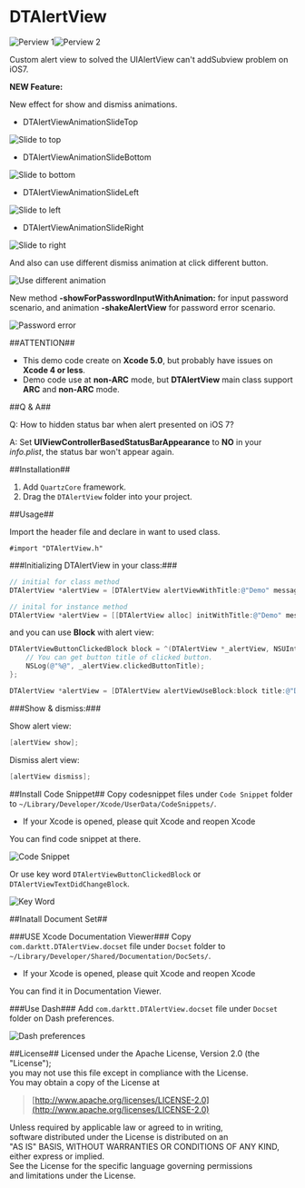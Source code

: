 DTAlertView
===========
![Perview 1](https://raw.github.com/Darktt/DTAlertView/master/Raw/Image/Perview1.png)![Perview 2](https://raw.github.com/Darktt/DTAlertView/master/Raw/Image/Perview2.png)

Custom alert view to solved the UIAlertView can't addSubview problem on iOS7.

**NEW Feature:**

New effect for show and dismiss animations.
* DTAlertViewAnimationSlideTop

![Slide to top](https://raw.github.com/Darktt/DTAlertView/master/Raw/DemoGif/SlideTop.gif)
* DTAlertViewAnimationSlideBottom

![Slide to bottom](https://raw.github.com/Darktt/DTAlertView/master/Raw/DemoGif/SlideBottom.gif)
* DTAlertViewAnimationSlideLeft

![Slide to left](https://raw.github.com/Darktt/DTAlertView/master/Raw/DemoGif/SlideLeft.gif)
* DTAlertViewAnimationSlideRight

![Slide to right](https://raw.github.com/Darktt/DTAlertView/master/Raw/DemoGif/SlideRight.gif)

And also can use different dismiss animation at click different button.

![Use different animation](https://raw.github.com/Darktt/DTAlertView/master/Raw/DemoGif/Different.gif)

New method **-showForPasswordInputWithAnimation:** for input password scenario, and animation **-shakeAlertView** for password error scenario.

![Password error](https://raw.github.com/Darktt/DTAlertView/master/Raw/DemoGif/PasswordError.gif)

##ATTENTION##

* This demo code create on **Xcode 5.0**, but probably have issues on **Xcode 4 or less**.
* Demo code use at **non-ARC** mode, but **DTAlertView** main class support **ARC** and **non-ARC** mode.

##Q & A##

Q: How to hidden status bar when alert presented on iOS 7?

A: Set **UIViewControllerBasedStatusBarAppearance** to **NO** in your *info.plist*, the status bar won't appear again.

##Installation##

1. Add `QuartzCore` framework.
2. Drag the `DTAlertView` folder into your project.

##Usage##

Import the header file and declare in want to used class.

	#import "DTAlertView.h"
	
###Initializing DTAlertView in your class:###

``` objective-c
// initial for class method
DTAlertView *alertView = [DTAlertView alertViewWithTitle:@"Demo" message:@"This is normal alert view." delegate:nil cancelButtonTitle:@"Cancel" positiveButtonTitle:@"OK"];

// inital for instance method
DTAlertView *alertView = [[DTAlertView alloc] initWithTitle:@"Demo" message:@"This is normal alert view." delegate:nil cancelButtonTitle:@"Cancel" positiveButtonTitle:@"OK"];
```

and you can use **Block** with alert view:

``` objective-c
DTAlertViewButtonClickedBlock block = ^(DTAlertView *_alertView, NSUInteger buttonIndex, NSUInteger cancelButtonIndex){
	// You can get button title of clicked button.
    NSLog(@"%@", _alertView.clickedButtonTitle);
};

DTAlertView *alertView = [DTAlertView alertViewUseBlock:block title:@"Demo" message:@"This is normal alert view with block." cancelButtonTitle:@"Cancel" positiveButtonTitle:nil];
```

###Show & dismiss:###

Show alert view:

``` objective-c
[alertView show];
```
<!--
// Show alert view use custom animation.
[alertView showWithAnimationBlock:^{
	// Implemnet your custom animation code
	
}];
-->

Dismiss alert view:

``` objective-c
[alertView dismiss];
```

##Install Code Snippet##
Copy codesnippet files under `Code Snippet` folder to `~/Library/Developer/Xcode/UserData/CodeSnippets/`. <br/>

* If your Xcode is opened, please quit Xcode and reopen Xcode

You can find code snippet at there.

![Code Snippet](https://raw.github.com/Darktt/DTAlertView/master/Raw/Image/CodeSnippet.png)

Or use key word `DTAlertViewButtonClickedBlock` or `DTAlertViewTextDidChangeBlock`.

![Key Word](https://raw.github.com/Darktt/DTAlertView/master/Raw/Image/KeyWord.png)

##Inatall Document Set##

###USE Xcode Documentation Viewer###
Copy `com.darktt.DTAlertView.docset` file under `Docset` folder to `~/Library/Developer/Shared/Documentation/DocSets/`. <br/>

* If your Xcode is opened, please quit Xcode and reopen Xcode

You can find it in Documentation Viewer.

###Use Dash###
Add `com.darktt.DTAlertView.docset` file under `Docset` folder on Dash preferences.

![Dash preferences](https://raw.github.com/Darktt/DTAlertView/master/Raw/Image/Dash.png)

##License##
Licensed under the Apache License, Version 2.0 (the "License");  
you may not use this file except in compliance with the License.  
You may obtain a copy of the License at

>[http://www.apache.org/licenses/LICENSE-2.0](http://www.apache.org/licenses/LICENSE-2.0)
 
Unless required by applicable law or agreed to in writing,  
software distributed under the License is distributed on an  
"AS IS" BASIS, WITHOUT WARRANTIES OR CONDITIONS OF ANY KIND,  
either express or implied.   
See the License for the specific language governing permissions  
and limitations under the License.